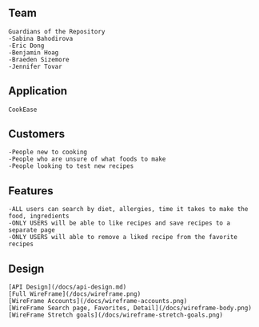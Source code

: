 ## Team
    Guardians of the Repository
    -Sabina Bahodirova
    -Eric Dong
    -Benjamin Hoag
    -Braeden Sizemore
    -Jennifer Tovar

## Application
    CookEase

## Customers
    -People new to cooking
    -People who are unsure of what foods to make
    -People looking to test new recipes

## Features

    -ALL users can search by diet, allergies, time it takes to make the food, ingredients
    -ONLY USERS will be able to like recipes and save recipes to a separate page
    -ONLY USERS will able to remove a liked recipe from the favorite recipes

## Design
    [API Design](/docs/api-design.md)
    [Full WireFrame](/docs/wireframe.png)
    [WireFrame Accounts](/docs/wireframe-accounts.png)
    [WireFrame Search page, Favorites, Detail](/docs/wireframe-body.png)
    [WireFrame Stretch goals](/docs/wireframe-stretch-goals.png)
